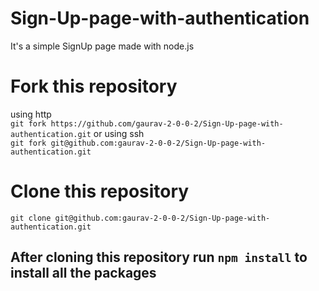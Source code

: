 # Sign-Up-page-with-authentication

It's a simple SignUp page made with node.js 

# Fork this repository 

using http
<br>
```git fork https://github.com/gaurav-2-0-0-2/Sign-Up-page-with-authentication.git```
or 
using ssh
<br>
```git fork git@github.com:gaurav-2-0-0-2/Sign-Up-page-with-authentication.git```

# Clone this repository 
```git clone git@github.com:gaurav-2-0-0-2/Sign-Up-page-with-authentication.git```

## After cloning this repository run ```npm install``` to install all the packages 

